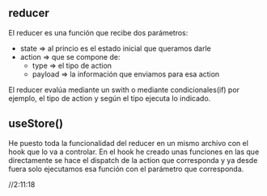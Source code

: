 ## reducer

El reducer es una función que recibe dos parámetros:

- state => al princio es el estado inicial que queramos darle
- action => que se compone de:
  - type => el tipo de action
  - payload => la información que enviamos para esa action

El reducer evalúa mediante un swith o mediante condicionales(if) por ejemplo, el tipo
de action y según el tipo ejecuta lo indicado.

## useStore()

He puesto toda la funcionalidad del reducer en un mismo archivo con el hook que lo va a controlar. En el hook
he creado unas funciones en las que directamente se hace el dispatch de la action que corresponda y ya desde fuera
solo ejecutamos esa función con el parámetro que corresponda.

//2:11:18
